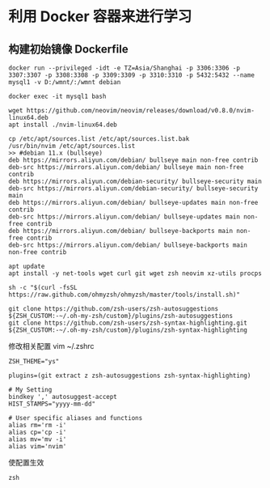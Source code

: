 # 利用 Docker 容器来进行学习

## 构建初始镜像 Dockerfile

    docker run --privileged -idt -e TZ=Asia/Shanghai -p 3306:3306 -p 3307:3307 -p 3308:3308 -p 3309:3309 -p 3310:3310 -p 5432:5432 --name mysql1 -v D:/wmnt/:/wmnt debian

    docker exec -it mysql1 bash

    wget https://github.com/neovim/neovim/releases/download/v0.8.0/nvim-linux64.deb
    apt install ./nvim-linux64.deb

    cp /etc/apt/sources.list /etc/apt/sources.list.bak
    /usr/bin/nvim /etc/apt/sources.list
    >> #debian 11.x (bullseye)
    deb https://mirrors.aliyun.com/debian/ bullseye main non-free contrib
    deb-src https://mirrors.aliyun.com/debian/ bullseye main non-free contrib
    deb https://mirrors.aliyun.com/debian-security/ bullseye-security main
    deb-src https://mirrors.aliyun.com/debian-security/ bullseye-security main
    deb https://mirrors.aliyun.com/debian/ bullseye-updates main non-free contrib
    deb-src https://mirrors.aliyun.com/debian/ bullseye-updates main non-free contrib
    deb https://mirrors.aliyun.com/debian/ bullseye-backports main non-free contrib
    deb-src https://mirrors.aliyun.com/debian/ bullseye-backports main non-free contrib

    apt update
    apt install -y net-tools wget curl git wget zsh neovim xz-utils procps

    sh -c "$(curl -fsSL https://raw.github.com/ohmyzsh/ohmyzsh/master/tools/install.sh)"

    git clone https://github.com/zsh-users/zsh-autosuggestions ${ZSH_CUSTOM:-~/.oh-my-zsh/custom}/plugins/zsh-autosuggestions
    git clone https://github.com/zsh-users/zsh-syntax-highlighting.git ${ZSH_CUSTOM:-~/.oh-my-zsh/custom}/plugins/zsh-syntax-highlighting

修改相关配置 vim ~/.zshrc

    ZSH_THEME="ys"

    plugins=(git extract z zsh-autosuggestions zsh-syntax-highlighting)

    # My Setting
    bindkey ',' autosuggest-accept
    HIST_STAMPS="yyyy-mm-dd"

    # User specific aliases and functions
    alias rm='rm -i'
    alias cp='cp -i'
    alias mv='mv -i'
    alias vim='nvim'

使配置生效

    zsh

